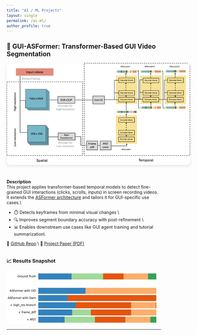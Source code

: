 ```yaml
---
title: "AI / ML Projects"
layout: single
permalink: /ai-ml/
author_profile: true
---
```


## 🧠 GUI-ASFormer: Transformer-Based GUI Video Segmentation

<div style="display: flex; flex-wrap: wrap; gap: 2rem; align-items: center;">

<img src="../assets/images/GUI-ASFormer.jpg" alt="GUI-ASFormer Model" style="max-width: 600px; border-radius: 12px; box-shadow: 0 4px 10px rgba(0,0,0,0.1);">

<div>

**Description**  
This project applies transformer-based temporal models to detect fine-grained GUI interactions (clicks, scrolls, inputs) in screen recording videos.  
It extends the [ASFormer architecture](https://github.com/ChinaYi/ASFormer) and tailors it for GUI-specific use cases.\\

- ⏱️ Detects keyframes from minimal visual changes  \\
- 🔍 Improves segment boundary accuracy with post-refinement  \\
- 📊 Enables downstream use cases like GUI agent training and tutorial summarization\\

🔗 [GitHub Repo](https://github.com/oscar10408/GUI-ASFormer)  \\
📄 [Project Paper (PDF)](/assets/files/GUI-ASFormer_Detecting_Keyframes_in_GUI_Videos.pdf)

</div>
</div>

### 📈 Results Snapshot

![Keyframe Example](../assets/images/GUI-Result.jpg)

---

